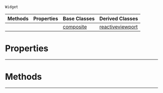  `Widget`

|Methods|Properties|Base Classes|Derived Classes|
|---|---|---|---|
| | |[composite](https://plasmaengine.github.io/PlasmaDocs/Plasma1/C++/code_reference/class_reference/composite.markdown)|[reactiveviewport](https://plasmaengine.github.io/PlasmaDocs/Plasma1/C++/code_reference/class_reference/reactiveviewport.markdown)|


 #  Properties


---  
 #  Methods


---  
 

 